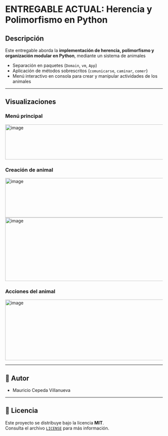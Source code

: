 # ENTREGABLE ACTUAL: Herencia y Polimorfismo en Python

## Descripción  
Este entregable aborda la **implementación de herencia, polimorfismo y organización modular en Python**, mediante un sistema de animales

- Separación en paquetes (`Domain`, `vm`, `App`)
- Aplicación de métodos sobrescritos (`comunicarse`, `caminar`, `comer`)
- Menú interactivo en consola para crear y manipular actividades de los animales

---

## Visualizaciones  
### Menú principal  
<img width="1268" height="112" alt="image" src="https://github.com/user-attachments/assets/05c4e509-bbe4-44ed-9db3-374cb5f1247b" />

### Creación de animal  
<img width="1262" height="126" alt="image" src="https://github.com/user-attachments/assets/bf8a9678-47cc-4598-81b0-192e0f200250" />
<img width="1088" height="203" alt="image" src="https://github.com/user-attachments/assets/2561229e-7cef-4396-9e94-7e38516609e6" />




### Acciones del animal  
<img width="1092" height="194" alt="image" src="https://github.com/user-attachments/assets/50a3f32e-6ce8-434b-ab93-11eb88a120bb" />


---

## 👥 Autor
- Mauricio Cepeda Villanueva  

---

## 📜 Licencia
Este proyecto se distribuye bajo la licencia **MIT**.  
Consulta el archivo [`LICENSE`](LICENSE) para más información.


